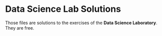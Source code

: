 # Data Science Lab Solutions

Those files are solutions to the exercises of the **Data Science Laboratory**. They are free.<br>
